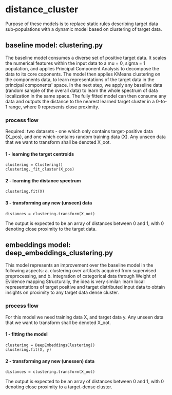 # distance_cluster
Purpose of these models is to replace static rules describing target data sub-populations with a dynamic model based on clustering of target data.

## baseline model: clustering.py
The baseline model consumes a diverse set of positive target data. It scales the numerical features within the input data to a mu = 0, sigma = 1 population, and applies Principal Component Analysis to decompose the data to its core coponents.
The model then applies KMeans clustering on the components data, to learn representations of the target data in the principal components' space.
In the next step, we apply any baseline data (random sample of the overall data) to learn the whole spectrum of data localization in the same space.
The fully fitted model can then consume any data and outputs the distance to the nearest learned target cluster in a 0-to-1 range, where 0 represents close proximity.
### process flow
Required: two datasets - one which only contains target-positive data (X_pos), and one which contains random training data (X). Any unseen data that we want to transform shall be denoted X_oot.
#### 1 - learning the target centroids
```
clustering = Clustering()
clustering._fit_cluster(X_pos)
```
#### 2 - learning the distance spectrum
```
clustering.fit(X)
```
#### 3 - transforming any new (unseen) data
```
distances = clustering.transform(X_oot)
```
The output is expected to be an array of distances between 0 and 1, with 0 denoting close proximity to the target data. 

## embeddings model: deep_embeddings_clustering.py
This model represents an improvement over the baseline model in the following aspects:
a. clustering over artifacts acquired from supervised preprocessing, and
b. integration of categorical data through Weight of Evidence mapping
Structurally, the idea is very similar: learn local representations of target positive and target distributed input data to obtain insights on proximity to any target data dense cluster.
### process flow
For this model we need training data X, and target data y. Any unseen data that we want to transform shall be denoted X_oot.
#### 1 - fitting the model
```
clustering = DeepEmbeddingsClustering()
clustering.fit(X, y)
```
#### 2 - transforming any new (unessen) data
```
distances = clustering.transform(X_oot)
```
The output is expected to be an array of distances between 0 and 1, with 0 denoting close proximity to a target-dense cluster.
